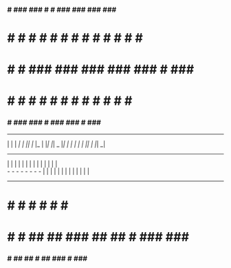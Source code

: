 ###   # ### ### # # ### ### ### ### ###      
# #   #   #   # # # #   #     # # # # #  # 
# #   # ### ### ### ### ###   # ### ###    
# #   # #     #   #   # # #   # # #   #  # 
###   # ### ###   # ### ###   # ### ###      


 _       _   _       _   _   _   _   _     
| |   |  _|  _| |_| |_  |_    | |_| |_|  _ 
|_|   | |_   _|   |  _| |_|   | |_|  _|    


 -       -   -       -   -   -   -   -     
| |   |   |   | | | |   |     | | | | |    
         -   -   -   -   -       -   -   - 
| |   | |     |   |   | | |   | | |   |    
 -       -   -       -   -       -   -     


 #       #   #       #   #   #   #   #     
# #   #  ##  ## ### ##  ##    # ### ###  # 
###   # ##   ##   #  ## ###   # ###  ##    


